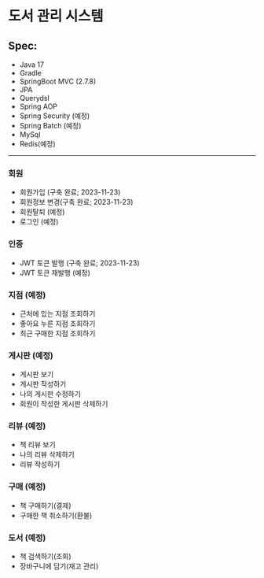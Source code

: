 # 도서 관리 시스템

## Spec: 
* Java 17
* Gradle
* SpringBoot MVC (2.7.8)
* JPA
* Querydsl
* Spring AOP
* Spring Security (예정)
* Spring Batch (예정)
* MySql
* Redis(예정)

----

### 회원
* 회원가입 (구축 완료; 2023-11-23)
* 회원정보 변경(구축 완료; 2023-11-23)
* 회원탈퇴 (예정)
* 로그인 (예정)

### 인증 
* JWT 토큰 발행 (구축 완료; 2023-11-23)
* JWT 토큰 재발행 (예정)

### 지점 (예정)
* 근처에 있는 지점 조회하기
* 좋아요 누른 지점 조회하기
* 최근 구매한 지점 조회하기

### 게시판 (예정)
* 게시판 보기
* 게시판 작성하기
* 나의 게시판 수정하기
* 회원이 작성한 게시판 삭제하기

### 리뷰 (예정)
* 책 리뷰 보기
* 나의 리뷰 삭제하기
* 리뷰 작성하기

### 구매 (예정)
* 책 구매하기(결제)
* 구매한 책 취소하기(환불)

### 도서 (예정)
* 책 검색하기(조회)
* 장바구니에 담기(재고 관리)
